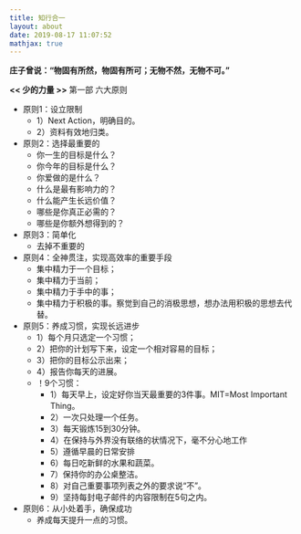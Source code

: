 ```yaml
---
title: 知行合一
layout: about
date: 2019-08-17 11:07:52
mathjax: true
---
```


**庄子曾说：“物固有所然，物固有所可；无物不然，无物不可。”**

**<< 少的力量 >>**
第一部 六大原则 

- 原则1：设立限制 
  - 1）Next Action，明确目的。
  - 2）资料有效地归类。
- 原则2：选择最重要的 
  - 你一生的目标是什么？
  - 你今年的目标是什么？
  - 你爱做的是什么？
  - 什么是最有影响力的？
  - 什么能产生长远价值？
  - 哪些是你真正必需的？
  - 哪些是你额外想得到的？
- 原则3：简单化 
  - 去掉不重要的
- 原则4：全神贯注，实现高效率的重要手段 
  - 集中精力于一个目标；
  - 集中精力于当前；
  - 集中精力于手中的事；
  - 集中精力于积极的事。察觉到自己的消极思想，想办法用积极的思想去代替。
- 原则5：养成习惯，实现长远进步 
  - 1）每个月只选定一个习惯；
  - 2）把你的计划写下来，设定一个相对容易的目标；
  - 3）把你的目标公示出来；
  - 4）报告你每天的进展。
  - ！9个习惯： 
    - 1）每天早上，设定好你当天最重要的3件事。MIT=Most Important Thing。
    - 2）一次只处理一个任务。
    - 3）每天锻炼15到30分钟。
    - 4）在保持与外界没有联络的状情况下，毫不分心地工作
    - 5）遵循早晨的日常安排
    - 6）每日吃新鲜的水果和蔬菜。
    - 7）保持你的办公桌整洁。
    - 8）对自己重要事项列表之外的要求说“不”。
    - 9）坚持每封电子邮件的内容限制在5句之内。
- 原则6：从小处着手，确保成功 
  - 养成每天提升一点的习惯。

